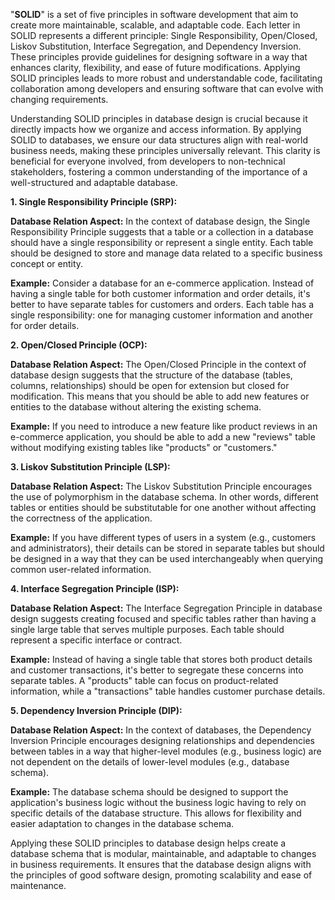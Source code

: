 "**SOLID**" is a set of five principles in software development that aim to create more maintainable, scalable, and adaptable code. Each letter in SOLID represents a different principle: Single Responsibility, Open/Closed, Liskov Substitution, Interface Segregation, and Dependency Inversion. These principles provide guidelines for designing software in a way that enhances clarity, flexibility, and ease of future modifications. Applying SOLID principles leads to more robust and understandable code, facilitating collaboration among developers and ensuring software that can evolve with changing requirements.

Understanding SOLID principles in database design is crucial because it directly impacts how we organize and access information. By applying SOLID to databases, we ensure our data structures align with real-world business needs, making these principles universally relevant. This clarity is beneficial for everyone involved, from developers to non-technical stakeholders, fostering a common understanding of the importance of a well-structured and adaptable database.

**1. Single Responsibility Principle (SRP):**

**Database Relation Aspect:** In the context of database design, the Single Responsibility Principle suggests that a table or a collection in a database should have a single responsibility or represent a single entity. Each table should be designed to store and manage data related to a specific business concept or entity.

**Example:** Consider a database for an e-commerce application. Instead of having a single table for both customer information and order details, it's better to have separate tables for customers and orders. Each table has a single responsibility: one for managing customer information and another for order details.

**2. Open/Closed Principle (OCP):**

**Database Relation Aspect:** The Open/Closed Principle in the context of database design suggests that the structure of the database (tables, columns, relationships) should be open for extension but closed for modification. This means that you should be able to add new features or entities to the database without altering the existing schema.

**Example:** If you need to introduce a new feature like product reviews in an e-commerce application, you should be able to add a new "reviews" table without modifying existing tables like "products" or "customers."

**3. Liskov Substitution Principle (LSP):**

**Database Relation Aspect:** The Liskov Substitution Principle encourages the use of polymorphism in the database schema. In other words, different tables or entities should be substitutable for one another without affecting the correctness of the application.

**Example:** If you have different types of users in a system (e.g., customers and administrators), their details can be stored in separate tables but should be designed in a way that they can be used interchangeably when querying common user-related information.

**4. Interface Segregation Principle (ISP):**

**Database Relation Aspect:** The Interface Segregation Principle in database design suggests creating focused and specific tables rather than having a single large table that serves multiple purposes. Each table should represent a specific interface or contract.

**Example:** Instead of having a single table that stores both product details and customer transactions, it's better to segregate these concerns into separate tables. A "products" table can focus on product-related information, while a "transactions" table handles customer purchase details.

**5. Dependency Inversion Principle (DIP):**

**Database Relation Aspect:** In the context of databases, the Dependency Inversion Principle encourages designing relationships and dependencies between tables in a way that higher-level modules (e.g., business logic) are not dependent on the details of lower-level modules (e.g., database schema).

**Example:** The database schema should be designed to support the application's business logic without the business logic having to rely on specific details of the database structure. This allows for flexibility and easier adaptation to changes in the database schema.

Applying these SOLID principles to database design helps create a database schema that is modular, maintainable, and adaptable to changes in business requirements. It ensures that the database design aligns with the principles of good software design, promoting scalability and ease of maintenance.
